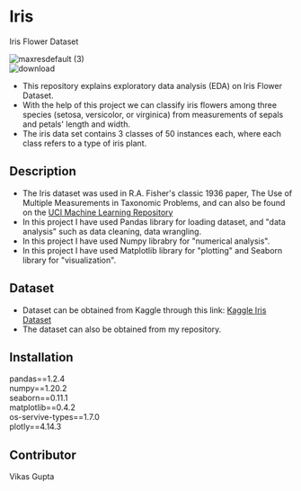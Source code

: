 # Iris

Iris Flower Dataset  

![maxresdefault (3)](https://user-images.githubusercontent.com/20630950/119271431-1fe45d80-bc1f-11eb-9b66-ac8ea60be2d3.jpg)  
![download](https://user-images.githubusercontent.com/20630950/119269838-5918cf80-bc17-11eb-869d-9e5743affa0b.jpg)  

- This repository explains exploratory data analysis (EDA) on Iris Flower Dataset.  
- With the help of this project we can classify iris flowers among three species (setosa, versicolor, or virginica) from measurements of sepals and petals' length and width.    
- The iris data set contains 3 classes of 50 instances each, where each class refers to a type of iris plant.  

## Description
- The Iris dataset was used in R.A. Fisher's classic 1936 paper, The Use of Multiple Measurements in Taxonomic Problems, and can also be found on the [UCI Machine Learning Repository](http://archive.ics.uci.edu/ml/index.php)  
- In this project I have used Pandas library for loading dataset, and "data analysis" such as data cleaning, data wrangling.  
- In this project I have used Numpy librabry for "numerical analysis".  
- In this project I have used Matplotlib library for "plotting" and Seaborn library for "visualization".  

## Dataset
- Dataset can be obtained from Kaggle through this link: [Kaggle Iris Dataset](https://www.kaggle.com/uciml/iris)  
- The dataset can also be obtained from my repository.  

## Installation
pandas==1.2.4  
numpy==1.20.2  
seaborn==0.11.1  
matplotlib==0.4.2  
os-servive-types==1.7.0  
plotly==4.14.3  

## Contributor  
Vikas Gupta
